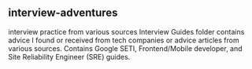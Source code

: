 ## interview-adventures ##
interview practice from various sources
Interview Guides folder contains advice I found or received from tech companies or advice articles from various sources.
Contains Google SETI, Frontend/Mobile developer, and Site Reliability Engineer (SRE) guides. 
